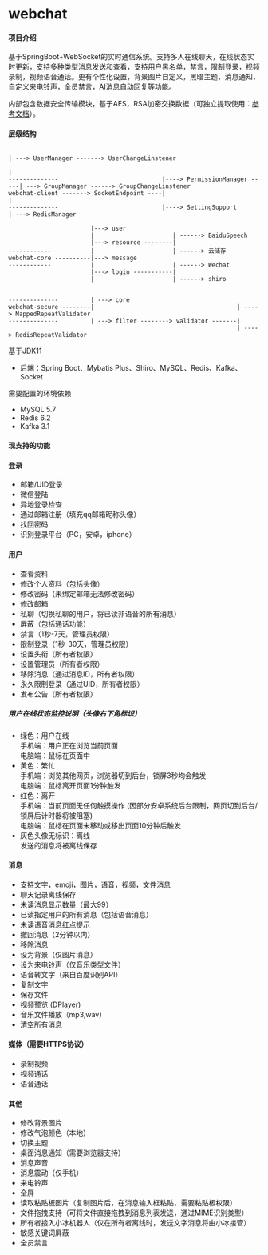# webchat

#### 项目介绍

基于SpringBoot+WebSocket的实时通信系统。支持多人在线聊天，在线状态实时更新，支持多种类型消息发送和查看，支持用户黑名单，禁言，限制登录，视频录制，视频语音通话。更有个性化设置，背景图片自定义，黑暗主题，消息通知，自定义来电铃声，全员禁言，AI消息自动回复等功能。

内部包含数据安全传输模块，基于AES，RSA加密交换数据（可独立提取使用：[参考文档](https://www.zybuluo.com/1330000110/note/2172127)）。

#### 层级结构

```
                                                                         | ---> UserManager -------> UserChangeLinstener
                                                                         |
--------------                             |----> PermissionManager -----| ---> GroupManager ------> GroupChangeLinstener
webchat-client -------> SocketEndpoint ----|                             |
--------------                             |----> SettingSupport         | ---> RedisManager

                       |---> user
                       |                      | ------> BaiduSpeech
                       |---> resource --------| 
------------           |                      | ------> 云储存
webchat-core ----------|---> message
------------           |                      | ------> Wechat
                       |---> login -----------|
                       |                      | ------> shiro


--------------         | ---> core
webchat-secure --------|                                        | ----> MappedRepeatValidator
--------------         | ---> filter --------> validator -------|
                                                                | ----> RedisRepeatValidator
```

基于JDK11

* 后端：Spring Boot、Mybatis Plus、Shiro、MySQL、Redis、Kafka、Socket

需要配置的环境依赖

* MySQL 5.7
* Redis 6.2
* Kafka 3.1

#### 现支持的功能

#### 登录

* 邮箱/UID登录
* 微信登陆
* 异地登录检查
* 通过邮箱注册（填充qq邮箱昵称头像）
* 找回密码
* 识别登录平台（PC，安卓，iphone）

#### 用户

* 查看资料
* 修改个人资料（包括头像）
* 修改密码（未绑定邮箱无法修改密码）
* 修改邮箱
* 私聊（切换私聊的用户，将已读非语音的所有消息）
* 屏蔽（包括通话功能）
* 禁言（1秒-7天，管理员权限）
* 限制登录（1秒-30天，管理员权限）
* 设置头衔（所有者权限）
* 设置管理员（所有者权限）
* 移除消息（通过消息ID，所有者权限）
* 永久限制登录（通过UID，所有者权限）
* 发布公告（所有者权限）

##### 用户在线状态监控说明（头像右下角标识）

* 绿色：用户在线 <br>
  手机端：用户正在浏览当前页面 <br>
  电脑端：鼠标在页面中 <br>
* 黄色：繁忙 <br>
  手机端：浏览其他网页，浏览器切到后台，锁屏3秒均会触发 <br>
  电脑端：鼠标离开页面1分钟触发 <br>
* 红色：离开 <br>
  手机端：当前页面无任何触摸操作 (因部分安卓系统后台限制，网页切到后台/锁屏后计时器将被阻塞) <br>
  电脑端：鼠标在页面未移动或移出页面10分钟后触发 <br>
* 灰色头像无标识：离线 <br>
  发送的消息将被离线保存 <br>

#### 消息

* 支持文字，emoji，图片，语音，视频，文件消息
* 聊天记录离线保存
* 未读消息显示数量（最大99）
* 已读指定用户的所有消息（包括语音消息）
* 未读语音消息红点提示
* 撤回消息（2分钟以内）
* 移除消息
* 设为背景（仅图片消息）
* 设为来电铃声（仅音乐类型文件）
* 语音转文字（来自百度识别API）
* 复制文字
* 保存文件
* 视频预览 (DPlayer)
* 音乐文件播放（mp3,wav）
* 清空所有消息

#### 媒体（需要HTTPS协议）

* 录制视频
* 视频通话
* 语音通话

#### 其他

* 修改背景图片
* 修改气泡颜色（本地）
* 切换主题
* 桌面消息通知（需要浏览器支持）
* 消息声音
* 消息震动（仅手机）
* 来电铃声
* 全屏
* 读取粘贴板图片（复制图片后，在消息输入框粘贴，需要粘贴板权限）
* 文件拖拽支持（可将文件直接拖拽到消息列表发送，通过MIME识别类型）
* 所有者接入小冰机器人（仅在所有者离线时，发送文字消息将由小冰接管）
* 敏感关键词屏蔽
* 全员禁言
